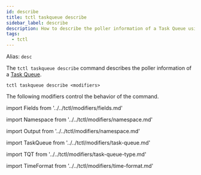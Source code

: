 ```yaml
---
id: describe
title: tctl taskqueue describe
sidebar_label: describe
description: How to describe the poller information of a Task Queue using tctl.
tags:
  - tctl
---
```


Alias: `desc`

The `tctl taskqueue describe` command describes the poller information of a [Task Queue](/concepts/what-is-a-task-queue).

`tctl taskqueue describe <modifiers>`

The following modifiers control the behavior of the command.

<!--Fields-->

import Fields from '../../tctl/modifiers/fields.md'

<Fields />

<!--Namespace-->

import Namespace from '../../tctl/modifiers/namespace.md'

<Namespace />

<!--Output-->

import Output from '../../tctl/modifiers/namespace.md'

<Output />

<!--TaskQueue-->

import TaskQueue from '../../tctl/modifiers/task-queue.md'

<TaskQueue />

<!--TaskQueueType-->

import TQT from '../../tctl/modifiers/task-queue-type.md'

<TQT />

<!--TimeFormat-->

import TimeFormat from '../../tctl/modifiers/time-format.md'

<TimeFormat />
